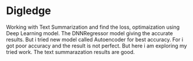 # Digledge
Working with Text Summarization and find the loss, optimaization using Deep Learning model.
The DNNRegressor model giving the accurate results.
But i tried new model called Autoencoder for best accuracy. For i got poor accuracy and the result is not perfect. But here i am exploring my tried work.
The text summarazation results are good.
